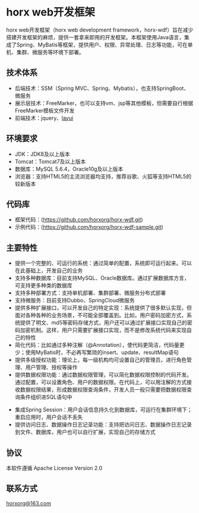 # horx web开发框架
horx web开发框架（horx web development framework，horx-wdf）旨在减少搭建开发框架的麻烦，提供一套拿来即用的开发框架。本框架使用Java语言，集成了Spring、MyBatis等框架，提供用户、权限、异常处理、日志等功能，可在单机、集群、微服务等环境下部署。

## 技术体系
- 后端技术：SSM（Spring MVC、Spring、Mybatis），也支持SpringBoot、微服务
- 展示层技术：FreeMarker，也可以支持vm、jsp等其他模板，但需要自行根据FreeMarker模板文件开发
- 前端技术：jquery、[layui](https://www.layui.com)

## 环境要求
- JDK：JDK8及以上版本
- Tomcat：Tomcat7及以上版本
- 数据库：MySQL 5.6.4，Oracle10g及以上版本
- 浏览器：支持HTML5的主流浏览器均支持，推荐谷歌、火狐等支持HTML5的较新版本

## 代码库
- 框架代码：(https://github.com/horxorg/horx-wdf.git)
- 示例代码：(https://github.com/horxorg/horx-wdf-sample.git)

## 主要特性
- 提供一个完整的、可运行的系统</code>：通过简单的配置，系统即可运行起来。可以在此基础上，开发自己的业务
- 支持多种数据库：目前支持MySQL、Oracle数据库。通过扩展数据库方言，可支持更多种类的数据库
- 支持多种部署方式：支持单机部署、集群部署、微服务分布式部署
- 支持微服务：目前支持Dubbo、SpringCloud微服务
- 提供多种扩展接口，可以开发自己的特定实现：系统提供了很多默认实现，但面对各种各种的业务场景，不可能全部覆盖到。比如，用户密码加密方式，系统提供了明文、md5等密码存储方式，用户还可以通过扩展接口实现自己的密码加密机制。这样，用户只需要扩展接口实现，而不是修改系统代码来实现自己的特性
- 简化代码：比如通过多种注解（@Annotation），使代码更简洁，代码量更少；使用MyBatis时，不必再写繁琐的insert、update、resultMap语句
- 提供多级授权功能：理论上，每一级机构均可设置自己的管理员，进行角色管理、用户管理、授权等操作
- 提供数据权限功能：通过数据权限管理，可以简化数据权限控制的代码开发。通过配置，可以设置角色、用户的数据权限。在代码上，可以用注解的方式接收数据权限结果，形成数据权限查询条件，开发人员一般只需要把数据权限查询条件组织进SQL语句中</p>
- 集成Spring Session：用户会话信息持久化到数据库，可运行在集群环境下；重启应用时，用户会话不丢失
- 提供访问日志、数据操作日志记录功能：支持把访问日志、数据操作日志记录到文件、数据库，用户也可以自行扩展，实现自己的存储方式

## 协议
本软件遵循 Apache License Version 2.0

## 联系方式
horxorg@163.com
